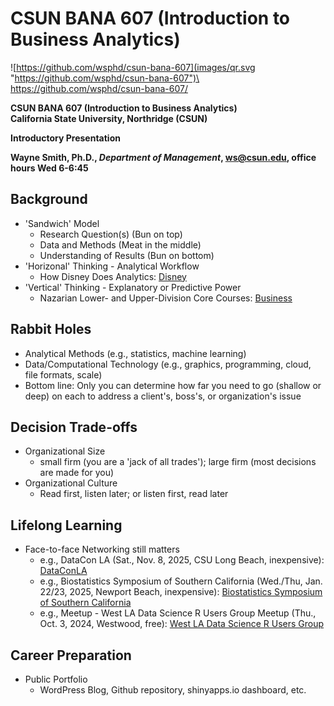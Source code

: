 # CSUN BANA 607 (Introduction to Business Analytics)


![https://github.com/wsphd/csun-bana-607](images/qr.svg "https://github.com/wsphd/csun-bana-607")\
<https://github.com/wsphd/csun-bana-607/>

**CSUN BANA 607 (Introduction to Business Analytics)**\
**California State University, Northridge (CSUN)**

**Introductory Presentation**

**Wayne Smith, Ph.D., _Department of Management_, <ws@csun.edu>, office hours Wed 6-6:45**


## Background

* 'Sandwich' Model
  * Research Question(s) (Bun on top)
  * Data and Methods (Meat in the middle)
  * Understanding of Results (Bun on bottom)
* 'Horizonal' Thinking - Analytical Workflow
  * How Disney Does Analytics: [Disney](disney.pdf)
* 'Vertical' Thinking - Explanatory or Predictive Power
  * Nazarian Lower- and Upper-Division Core Courses: [Business](business.pdf)


## Rabbit Holes

* Analytical Methods (e.g., statistics, machine learning)
* Data/Computational Technology (e.g., graphics, programming, cloud, file formats, scale)
* Bottom line: Only you can determine how far you need to go (shallow or deep) on each to address a client's, boss's, or organization's issue


## Decision Trade-offs

* Organizational Size
  * small firm (you are a 'jack of all trades'); large firm (most decisions are made for you)
* Organizational Culture
  * Read first, listen later; or listen first, read later


## Lifelong Learning

* Face-to-face Networking still matters
  * e.g., DataCon LA (Sat., Nov. 8, 2025, CSU Long Beach, inexpensive): [DataConLA](https://www.dataconla.com)
  * e.g., Biostatistics Symposium of Southern California (Wed./Thu, Jan. 22/23, 2025, Newport Beach, inexpensive): [Biostatistics Symposium of Southern California](https://biostatsymposium.org/)
  * e.g., Meetup - West LA Data Science R Users Group Meetup (Thu., Oct. 3, 2024, Westwood, free): [West LA Data Science R Users Group](https://www.meetup.com/scasa1925/)


## Career Preparation

* Public Portfolio
  * WordPress Blog, Github repository, shinyapps.io dashboard, etc.


